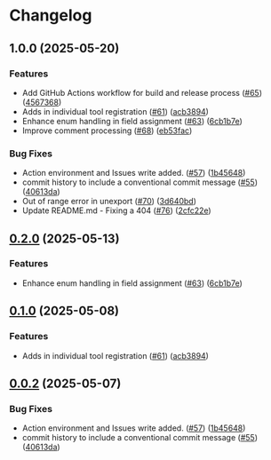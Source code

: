 # Changelog

## 1.0.0 (2025-05-20)


### Features

* Add GitHub Actions workflow for build and release process ([#65](https://github.com/stablekernel/protoc-gen-go-mcp/issues/65)) ([4567368](https://github.com/stablekernel/protoc-gen-go-mcp/commit/4567368765fcfdc90da0cccd91bd9205299e6c09))
* Adds in individual tool registration  ([#61](https://github.com/stablekernel/protoc-gen-go-mcp/issues/61)) ([acb3894](https://github.com/stablekernel/protoc-gen-go-mcp/commit/acb38946840e7b71f08bcb53c845ac2ec0e5d584))
* Enhance enum handling in field assignment ([#63](https://github.com/stablekernel/protoc-gen-go-mcp/issues/63)) ([6cb1b7e](https://github.com/stablekernel/protoc-gen-go-mcp/commit/6cb1b7eb2a304d77237ac4d4d6142babbf9a63ed))
* Improve comment processing ([#68](https://github.com/stablekernel/protoc-gen-go-mcp/issues/68)) ([eb53fac](https://github.com/stablekernel/protoc-gen-go-mcp/commit/eb53fac27270ce351f8086e60359faa1b4c1b646))


### Bug Fixes

* Action environment and Issues write added. ([#57](https://github.com/stablekernel/protoc-gen-go-mcp/issues/57)) ([1b45648](https://github.com/stablekernel/protoc-gen-go-mcp/commit/1b4564872b3ce2694a803e1624593688ea04df38))
* commit history to include a conventional commit message ([#55](https://github.com/stablekernel/protoc-gen-go-mcp/issues/55)) ([40613da](https://github.com/stablekernel/protoc-gen-go-mcp/commit/40613dadd253cc1100aa4d27b174056080a14e07))
* Out of range error in unexport ([#70](https://github.com/stablekernel/protoc-gen-go-mcp/issues/70)) ([3d640bd](https://github.com/stablekernel/protoc-gen-go-mcp/commit/3d640bd0176433df02b9296dd0ad06795e704cfa))
* Update README.md - Fixing a 404 ([#76](https://github.com/stablekernel/protoc-gen-go-mcp/issues/76)) ([2cfc22e](https://github.com/stablekernel/protoc-gen-go-mcp/commit/2cfc22e3b53ae076a383ab8ff08a7bd43c48dab1))

## [0.2.0](https://github.com/stablekernel/protoc-gen-go-mcp/compare/v0.1.0...v0.2.0) (2025-05-13)


### Features

* Enhance enum handling in field assignment ([#63](https://github.com/stablekernel/protoc-gen-go-mcp/issues/63)) ([6cb1b7e](https://github.com/stablekernel/protoc-gen-go-mcp/commit/6cb1b7eb2a304d77237ac4d4d6142babbf9a63ed))

## [0.1.0](https://github.com/stablekernel/protoc-gen-go-mcp/compare/v0.0.2...v0.1.0) (2025-05-08)


### Features

* Adds in individual tool registration  ([#61](https://github.com/stablekernel/protoc-gen-go-mcp/issues/61)) ([acb3894](https://github.com/stablekernel/protoc-gen-go-mcp/commit/acb38946840e7b71f08bcb53c845ac2ec0e5d584))

## [0.0.2](https://github.com/stablekernel/protoc-gen-go-mcp/compare/v0.0.1...v0.0.2) (2025-05-07)


### Bug Fixes

* Action environment and Issues write added. ([#57](https://github.com/stablekernel/protoc-gen-go-mcp/issues/57)) ([1b45648](https://github.com/stablekernel/protoc-gen-go-mcp/commit/1b4564872b3ce2694a803e1624593688ea04df38))
* commit history to include a conventional commit message ([#55](https://github.com/stablekernel/protoc-gen-go-mcp/issues/55)) ([40613da](https://github.com/stablekernel/protoc-gen-go-mcp/commit/40613dadd253cc1100aa4d27b174056080a14e07))
